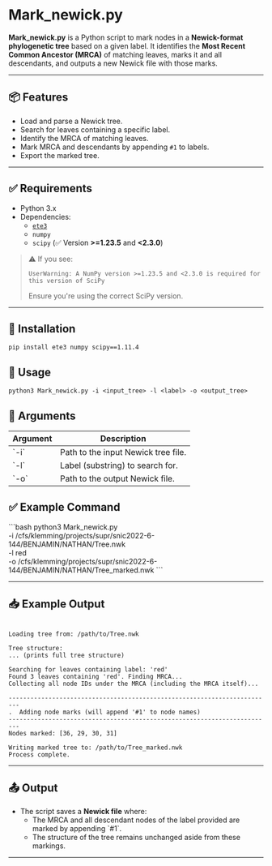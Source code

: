 # Mark_newick.py

**Mark_newick.py** is a Python script to mark nodes in a **Newick-format phylogenetic tree** based on a given label. It identifies the **Most Recent Common Ancestor (MRCA)** of matching leaves, marks it and all descendants, and outputs a new Newick file with those marks.

---

## 📦 Features

- Load and parse a Newick tree.
- Search for leaves containing a specific label.
- Identify the MRCA of matching leaves.
- Mark MRCA and descendants by appending `#1` to labels.
- Export the marked tree.

---

## ✅ Requirements

- Python 3.x
- Dependencies:
  - [`ete3`](http://etetoolkit.org/)
  - `numpy`
  - `scipy` (✅ Version **>=1.23.5** and **<2.3.0**)

> ⚠️ If you see:
> ```
> UserWarning: A NumPy version >=1.23.5 and <2.3.0 is required for this version of SciPy
> ```
> Ensure you're using the correct SciPy version.

---

## 🔧 Installation

```pip install ete3 numpy scipy==1.11.4```

## 🚀 Usage

```python3 Mark_newick.py -i <input_tree> -l <label> -o <output_tree>```

## 📌 Arguments

| Argument | Description                         |
|----------|-------------------------------------|
| \`-i\`     | Path to the input Newick tree file. |
| \`-l\`     | Label (substring) to search for.    |
| \`-o\`     | Path to the output Newick file.     |

## ✅ Example Command

\`\`\`bash
python3 Mark_newick.py \
    -i /cfs/klemming/projects/supr/snic2022-6-144/BENJAMIN/NATHAN/Tree.nwk \
    -l red \
    -o /cfs/klemming/projects/supr/snic2022-6-144/BENJAMIN/NATHAN/Tree_marked.nwk
\`\`\`

---

## 📥 Example Output

```

Loading tree from: /path/to/Tree.nwk

Tree structure:
... (prints full tree structure)

Searching for leaves containing label: 'red'
Found 3 leaves containing 'red'. Finding MRCA...
Collecting all node IDs under the MRCA (including the MRCA itself)...

-------------------------------------------------------------------------
.  Adding node marks (will append '#1' to node names)
-------------------------------------------------------------------------
Nodes marked: [36, 29, 30, 31]

Writing marked tree to: /path/to/Tree_marked.nwk
Process complete.
```

---

## 📤 Output

- The script saves a **Newick file** where:
  - The MRCA and all descendant nodes of the label provided are marked by appending \`#1\`.
  - The structure of the tree remains unchanged aside from these markings.

---
